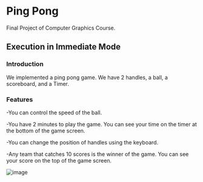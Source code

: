 # Ping Pong
Final Project of Computer Graphics Course.

## Execution in Immediate Mode

### Introduction
We implemented a ping pong game. We have 2 handles, a ball, a scoreboard, and a Timer.

### Features
-You can control the speed of the ball.

-You have 2 minutes to play the game. You can see your time on the timer at the bottom of the game screen.

-You can change the position of handles using the keyboard.

-Any team that catches 10 scores is the winner of the game. You can see your score on the top of the game screen.

![image](https://github.com/pouriaSameti/Ping_Pong/assets/91469214/216f0c26-9f20-4f4c-a43c-a94f607a80c1)
